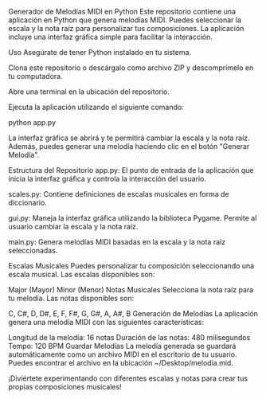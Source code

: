 Generador de Melodías MIDI en Python
Este repositorio contiene una aplicación en Python que genera melodías MIDI. Puedes seleccionar la escala y la nota raíz para personalizar tus composiciones. La aplicación incluye una interfaz gráfica simple para facilitar la interacción.

Uso
Asegúrate de tener Python instalado en tu sistema.

Clona este repositorio o descárgalo como archivo ZIP y descomprímelo en tu computadora.

Abre una terminal en la ubicación del repositorio.

Ejecuta la aplicación utilizando el siguiente comando:

python app.py

La interfaz gráfica se abrirá y te permitirá cambiar la escala y la nota raíz. Además, puedes generar una melodía haciendo clic en el botón "Generar Melodía".

Estructura del Repositorio
app.py: El punto de entrada de la aplicación que inicia la interfaz gráfica y controla la interacción del usuario.

scales.py: Contiene definiciones de escalas musicales en forma de diccionario.

gui.py: Maneja la interfaz gráfica utilizando la biblioteca Pygame. Permite al usuario cambiar la escala y la nota raíz.

main.py: Genera melodías MIDI basadas en la escala y la nota raíz seleccionadas.

Escalas Musicales
Puedes personalizar tu composición seleccionando una escala musical. Las escalas disponibles son:

Major (Mayor)
Minor (Menor)
Notas Musicales
Selecciona la nota raíz para tu melodía. Las notas disponibles son:

C, C#, D, D#, E, F, F#, G, G#, A, A#, B
Generación de Melodías
La aplicación genera una melodía MIDI con las siguientes características:

Longitud de la melodía: 16 notas
Duración de las notas: 480 milisegundos
Tempo: 120 BPM
Guardar Melodías
La melodía generada se guardará automáticamente como un archivo MIDI en el escritorio de tu usuario. Puedes encontrar el archivo en la ubicación ~/Desktop/melodia.mid.

¡Diviértete experimentando con diferentes escalas y notas para crear tus propias composiciones musicales!
